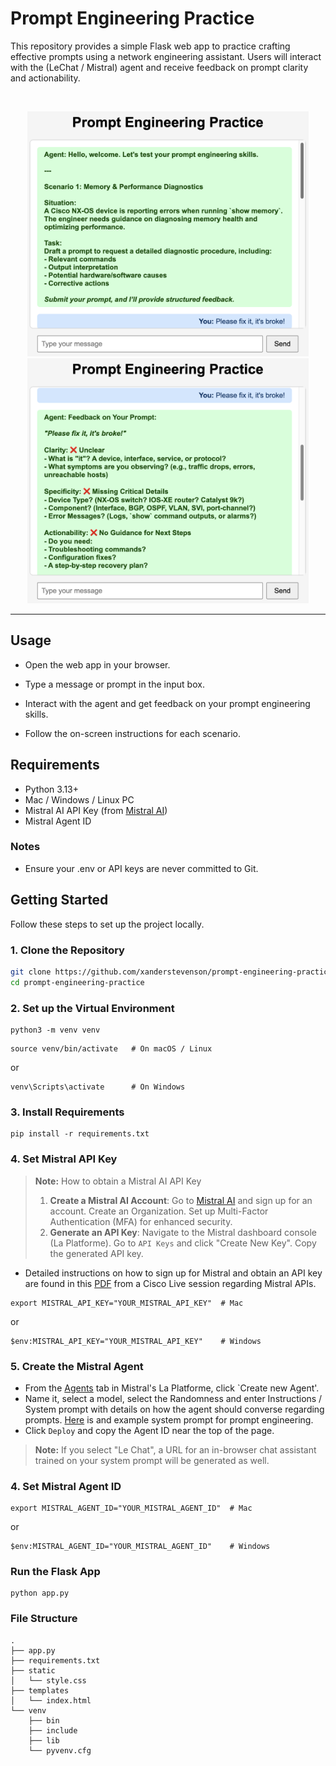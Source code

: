 # Prompt Engineering Practice

This repository provides a simple Flask web app to practice crafting effective prompts using a network engineering assistant. Users will interact with the (LeChat / Mistral) agent and receive feedback on prompt clarity and actionability.

<br>

<p align="center">
  <img src="https://github.com/xanderstevenson/prompt-engineering-practice/blob/main/media/prompt-practice-1.png" width="450px">
  <img src="https://github.com/xanderstevenson/prompt-engineering-practice/blob/main/media/prompt-practice-2.png" width="450px">
</p>


---



## Usage

- Open the web app in your browser.

- Type a message or prompt in the input box.

- Interact with the agent and get feedback on your prompt engineering skills.

- Follow the on-screen instructions for each scenario.


## Requirements

- Python 3.13+
- Mac / Windows / Linux PC
- Mistral AI API Key (from [Mistral AI](https://mistral.ai/))
- Mistral Agent ID



### Notes

- Ensure your .env or API keys are never committed to Git.

  

## Getting Started

Follow these steps to set up the project locally.


### 1. Clone the Repository
```bash
git clone https://github.com/xanderstevenson/prompt-engineering-practice.git
cd prompt-engineering-practice
```

### 2. Set up the Virtual Environment

```
python3 -m venv venv
```
```
source venv/bin/activate   # On macOS / Linux
```
or
```
venv\Scripts\activate      # On Windows
```

### 3. Install Requirements
```
pip install -r requirements.txt
```

### 4. Set Mistral API Key

> **Note:** How to obtain a Mistral AI API Key
> 1.  **Create a Mistral AI Account**: Go to [Mistral AI](https://mistral.ai/) and sign up for an account. Create an Organization. Set up Multi-Factor Authentication (MFA) for enhanced security.
> 2.  **Generate an API Key**: Navigate to the Mistral dashboard console (La Platforme). Go to `API Keys` and click "Create New Key". Copy the generated API key.

- Detailed instructions on how to sign up for Mistral and obtain an API key are found in this [PDF](https://www.ciscolive.com/c/dam/r/ciscolive/global-event/docs/2025/pdf/CISCOU-1060.pdf) from a Cisco Live session regarding Mistral APIs.

```
export MISTRAL_API_KEY="YOUR_MISTRAL_API_KEY"  # Mac
```
or
```
$env:MISTRAL_API_KEY="YOUR_MISTRAL_API_KEY"    # Windows
```

### 5. Create the Mistral Agent

- From the [Agents](https://console.mistral.ai/build/agents) tab in Mistral's La Platforme, click `Create new Agent'.
- Name it, select a model, select the Randomness and enter Instructions / System prompt with details on how the agent should converse regarding prompts. [Here](https://github.com/xanderstevenson/prompt-engineering-practice/blob/main/media/example-system-prompt.txt) is and example system prompt for prompt engineering.
- Click `Deploy` and copy the Agent ID near the top of the page.

> **Note:** If you select "Le Chat", a URL for an in-browser chat assistant trained on your system prompt will be generated as well.


### 4. Set Mistral Agent ID

```
export MISTRAL_AGENT_ID="YOUR_MISTRAL_AGENT_ID"  # Mac
```
or
```
$env:MISTRAL_AGENT_ID="YOUR_MISTRAL_AGENT_ID"    # Windows
```


### Run the Flask App

```
python app.py
```

 
### File Structure

```
.
├── app.py
├── requirements.txt
├── static
│   └── style.css
├── templates
│   └── index.html
└── venv
    ├── bin
    ├── include
    ├── lib
    └── pyvenv.cfg
```
 
